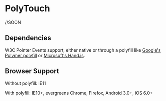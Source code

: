 PolyTouch
====================================

//SOON

Dependencies
------------------------------------
W3C Pointer Events support, either native or through a polyfill like [Google's Polymer polyfill](https://github.com/polymer/PointerEvents) or [Microsoft's Hand.js](http://handjs.codeplex.com/).


Browser Support
------------------------------------
Without polyfill: IE11

With polyfill: IE10+,  evergreens Chrome, Firefox, Android 3.0+, iOS 6.0+

